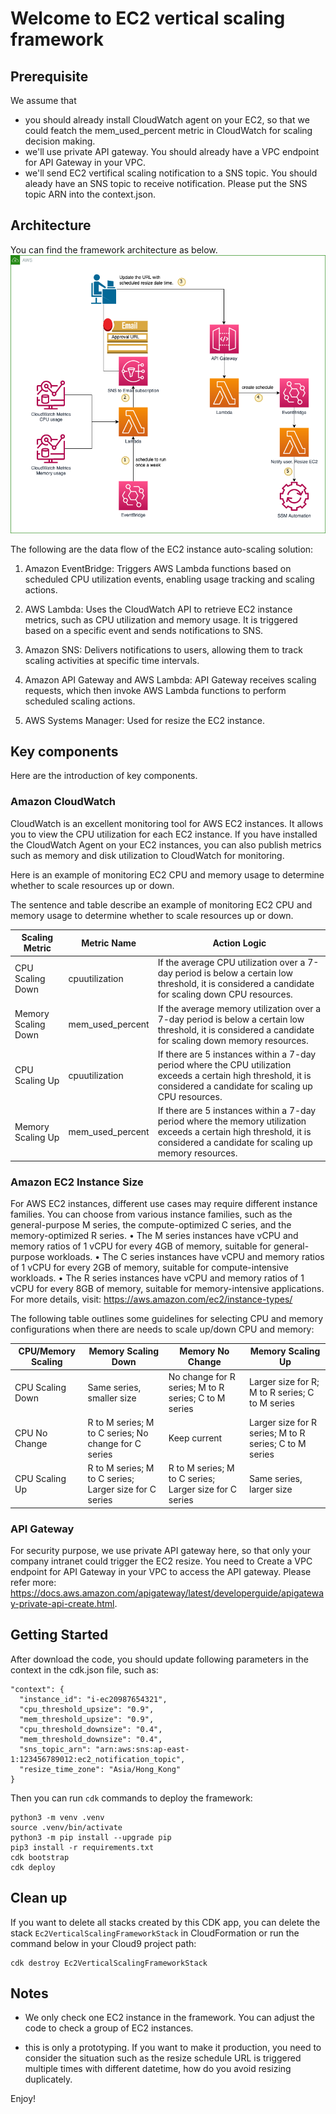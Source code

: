 
# Welcome to EC2 vertical scaling framework

## Prerequisite

We assume that 
* you should already install CloudWatch agent on your EC2, so that we could featch the mem_used_percent metric in CloudWatch for scaling decision making. 
* we'll use private API gateway. You should already have a VPC endpoint for API Gateway in your VPC. 
* we'll send EC2 vertifical scaling notification to a SNS topic. You should aleady have an SNS topic to receive notification. Please put the SNS topic ARN into the context.json. 


## Architecture

You can find the framework architecture as below.
![Architecture](docs/EC2-verticalscaling.png)

The following are the data flow of the EC2 instance auto-scaling solution:

1. Amazon EventBridge: Triggers AWS Lambda functions based on scheduled CPU utilization events, enabling usage tracking and scaling actions.

2. AWS Lambda: Uses the CloudWatch API to retrieve EC2 instance metrics, such as CPU utilization and memory usage. It is triggered based on a specific event and sends notifications to SNS.

3. Amazon SNS: Delivers notifications to users, allowing them to track scaling activities at specific time intervals.

4. Amazon API Gateway and AWS Lambda: API Gateway receives scaling requests, which then invoke AWS Lambda functions to perform scheduled scaling actions.

5. AWS Systems Manager: Used for resize the EC2 instance.

## Key components
Here are the introduction of key components.

### Amazon CloudWatch 
CloudWatch is an excellent monitoring tool for AWS EC2 instances. It allows you to view the CPU utilization for each EC2 instance. If you have installed the CloudWatch Agent on your EC2 instances, you can also publish metrics such as memory and disk utilization to CloudWatch for monitoring. 

Here is an example of monitoring EC2 CPU and memory usage to determine whether to scale resources up or down.

The sentence and table describe an example of monitoring EC2 CPU and memory usage to determine whether to scale resources up or down.

Scaling Metric | Metric Name | Action Logic
--- | --- | ---
CPU Scaling Down | cpuutilization | If the average CPU utilization over a 7-day period is below a certain low threshold, it is considered a candidate for scaling down CPU resources.
Memory Scaling Down | mem_used_percent | If the average memory utilization over a 7-day period is below a certain low threshold, it is considered a candidate for scaling down memory resources.
CPU Scaling Up | cpuutilization | If there are 5 instances within a 7-day period where the CPU utilization exceeds a certain high threshold, it is considered a candidate for scaling up CPU resources.
Memory Scaling Up | mem_used_percent | If there are 5 instances within a 7-day period where the memory utilization exceeds a certain high threshold, it is considered a candidate for scaling up memory resources.

### Amazon EC2 Instance Size
For AWS EC2 instances, different use cases may require different instance families. You can choose from various instance families, such as the general-purpose M series, the compute-optimized C series, and the memory-optimized R series.
• The M series instances have vCPU and memory ratios of 1 vCPU for every 4GB of memory, suitable for general-purpose workloads.
• The C series instances have vCPU and memory ratios of 1 vCPU for every 2GB of memory, suitable for compute-intensive workloads.
• The R series instances have vCPU and memory ratios of 1 vCPU for every 8GB of memory, suitable for memory-intensive applications.
For more details, visit: https://aws.amazon.com/ec2/instance-types/

The following table outlines some guidelines for selecting CPU and memory configurations when there are needs to scale up/down CPU and memory:

CPU/Memory Scaling | Memory Scaling Down | Memory No Change | Memory Scaling Up
--- | --- | --- | ---
CPU Scaling Down | Same series, smaller size | No change for R series; M to R series; C to M series | Larger size for R; M to R series; C to M series
CPU No Change | R to M series; M to C series; No change for C series | Keep current | Larger size for R series; M to R series; C to M series
CPU Scaling Up | R to M series; M to C series; Larger size for C series | R to M series; M to C series; Larger size for C series | Same series, larger size

### API Gateway
For security purpose, we use private API gateway here, so that only your company intranet could trigger the EC2 resize. You need to Create a VPC endpoint for API Gateway in your VPC to access the API gateway. Please refer more: https://docs.aws.amazon.com/apigateway/latest/developerguide/apigateway-private-api-create.html. 


## Getting Started

After download the code, you should update following parameters in the context in the cdk.json file, such as:
```
"context": {
  "instance_id": "i-ec20987654321",
  "cpu_threshold_upsize": "0.9",
  "mem_threshold_upsize": "0.9",
  "cpu_threshold_downsize": "0.4",
  "mem_threshold_downsize": "0.4",
  "sns_topic_arn": "arn:aws:sns:ap-east-1:123456789012:ec2_notification_topic",
  "resize_time_zone": "Asia/Hong_Kong"
}
```

Then you can run `cdk` commands to deploy the framework:
```
python3 -m venv .venv
source .venv/bin/activate
python3 -m pip install --upgrade pip
pip3 install -r requirements.txt
cdk bootstrap
cdk deploy
```

## Clean up

If you want to delete all stacks created by this CDK app, you can delete the stack `Ec2VerticalScalingFrameworkStack` in CloudFormation or run the command below in your Cloud9 project path:
```
cdk destroy Ec2VerticalScalingFrameworkStack
```


## Notes

* We only check one EC2 instance in the framework. You can adjust the code to check a group of EC2 instances.

* this is only a prototyping. If you want to make it production, you need to consider the situation such as the resize schedule URL is triggered multiple times with different datetime, how do you avoid resizing duplicately. 


Enjoy!
